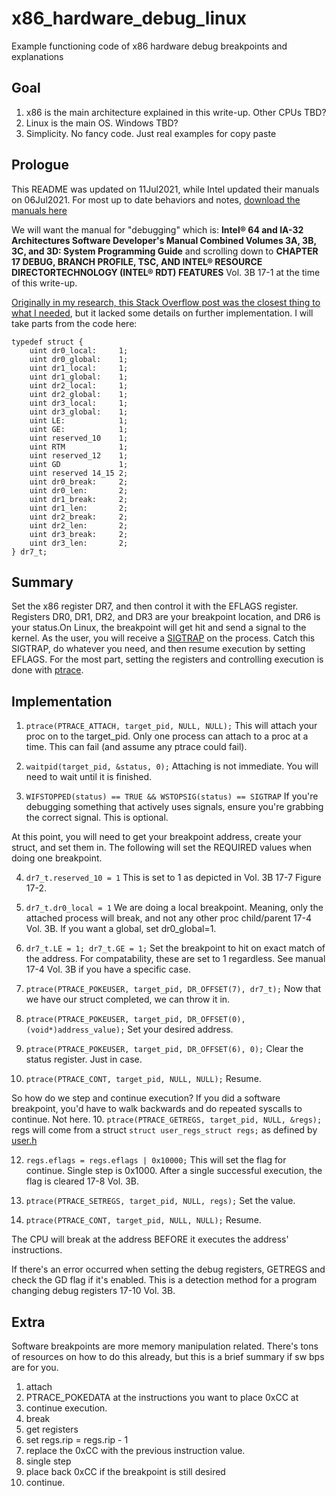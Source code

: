 # x86_hardware_debug_linux
Example functioning code of x86 hardware debug breakpoints and explanations


## Goal
1. x86 is the main architecture explained in this write-up. Other CPUs TBD?
2. Linux is the main OS. Windows TBD?
3. Simplicity. No fancy code. Just real examples for copy paste


## Prologue
This README was updated on 11Jul2021, while Intel updated their manuals on 06Jul2021. For most up to date behaviors and notes, [download the manuals here](https://software.intel.com/content/www/us/en/develop/articles/intel-sdm.html)

We will want the manual for "debugging" which is: **Intel® 64 and IA-32 Architectures Software Developer's Manual Combined Volumes 3A, 3B, 3C, and 3D: System Programming Guide** and scrolling down to **CHAPTER 17 DEBUG, BRANCH PROFILE, TSC, AND INTEL® RESOURCE DIRECTORTECHNOLOGY (INTEL® RDT) FEATURES** Vol. 3B 17-1 at the time of this write-up.


[Originally in my research, this Stack Overflow post was the closest thing to what I needed](https://stackoverflow.com/questions/40818920/how-to-set-the-value-of-dr7-register-in-order-to-create-a-hardware-breakpoint-on), but it lacked some details on further implementation. I will take parts from the code here:
```#define DR_OFFSET(x) (((struct user *)0)->u_debugreg + x)
typedef struct {
    uint dr0_local:     1;
    uint dr0_global:    1;
    uint dr1_local:     1;
    uint dr1_global:    1;
    uint dr2_local:     1;
    uint dr2_global:    1;
    uint dr3_local:     1;
    uint dr3_global:    1;
    uint LE:            1;
    uint GE:            1;
    uint reserved_10    1;
    uint RTM            1;
    uint reserved_12    1;
    uint GD             1;
    uint reserved 14_15 2;
    uint dr0_break:     2;
    uint dr0_len:       2;
    uint dr1_break:     2;
    uint dr1_len:       2;
    uint dr2_break:     2;
    uint dr2_len:       2;
    uint dr3_break:     2;
    uint dr3_len:       2;
} dr7_t;
```


## Summary
Set the x86 register DR7, and then control it with the EFLAGS register. Registers DR0, DR1, DR2, and DR3 are your breakpoint location, and DR6 is your status.On Linux, the breakpoint will get hit and send a signal to the kernel. As the user, you will receive a [SIGTRAP](https://man7.org/linux/man-pages/man7/signal.7.html) on the process. Catch this SIGTRAP, do whatever you need, and then resume execution by setting EFLAGS. For the most part, setting the registers and controlling execution is done with [ptrace](https://man7.org/linux/man-pages/man2/ptrace.2.html).


## Implementation

1. `ptrace(PTRACE_ATTACH, target_pid, NULL, NULL);`
This will attach your proc on to the target_pid. Only one process can attach to a proc at a time. This can fail (and assume any ptrace could fail).

2. `waitpid(target_pid, &status, 0);`
Attaching is not immediate. You will need to wait until it is finished.

3. `WIFSTOPPED(status) == TRUE && WSTOPSIG(status) == SIGTRAP`
If you're debugging something that actively uses signals, ensure you're grabbing the correct signal. This is optional.

At this point, you will need to get your breakpoint address, create your struct, and set them in. The following will set the REQUIRED values when doing one breakpoint.

4. `dr7_t.reserved_10 = 1`
This is set to 1 as depicted in Vol. 3B 17-7 Figure 17-2.

5. `dr7_t.dr0_local = 1`
We are doing a local breakpoint. Meaning, only the attached process will break, and not any other proc child/parent 17-4 Vol. 3B. If you want a global, set dr0_global=1.

6. `dr7_t.LE = 1; dr7_t.GE = 1;`
Set the breakpoint to hit on exact match of the address. For compatability, these are set to 1 regardless. See manual 17-4 Vol. 3B if you have a specific case.

7. `ptrace(PTRACE_POKEUSER, target_pid, DR_OFFSET(7), dr7_t);`
Now that we have our struct completed, we can throw it in.

8. `ptrace(PTRACE_POKEUSER, target_pid, DR_OFFSET(0), (void*)address_value);`
Set your desired address.

9. `ptrace(PTRACE_POKEUSER, target_pid, DR_OFFSET(6), 0);`
Clear the status register. Just in case.

11. `ptrace(PTRACE_CONT, target_pid, NULL, NULL);`
Resume.

So how do we step and continue execution? If you did a software breakpoint, you'd have to walk backwards and do repeated syscalls to continue. Not here.
10. `ptrace(PTRACE_GETREGS, target_pid, NULL, &regs);`
regs will come from a struct `struct user_regs_struct regs;` as defined by [user.h](https://sites.uclouvain.be/SystInfo/usr/include/sys/user.h.html)

12. `regs.eflags = regs.eflags | 0x10000;`
This will set the flag for continue. Single step is 0x1000. After a single successful execution, the flag is cleared 17-8 Vol. 3B.

10. `ptrace(PTRACE_SETREGS, target_pid, NULL, regs);`
Set the value.

11. `ptrace(PTRACE_CONT, target_pid, NULL, NULL);`
Resume.

The CPU will break at the address BEFORE it executes the address' instructions.

If there's an error occurred when setting the debug registers, GETREGS and check the GD flag if it's enabled. This is a detection method for a program changing debug registers 17-10 Vol. 3B.


## Extra

Software breakpoints are more memory manipulation related. There's tons of resources on how to do this already, but this is a brief summary if sw bps are for you.

1. attach
2. PTRACE_POKEDATA at the instructions you want to place 0xCC at
3. continue execution.
4. break
5. get registers
6. set regs.rip = regs.rip - 1
7. replace the 0xCC with the previous instruction value.
8. single step
9. place back 0xCC if the breakpoint is still desired
10. continue.